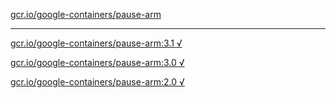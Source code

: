 [gcr.io/google-containers/pause-arm](https://hub.docker.com/r/anjia0532/pause-arm/tags/) 

----
[gcr.io/google-containers/pause-arm:3.1 √](https://hub.docker.com/r/anjia0532/google-containers.pause-arm/tags/)

[gcr.io/google-containers/pause-arm:3.0 √](https://hub.docker.com/r/anjia0532/google-containers.pause-arm/tags/)

[gcr.io/google-containers/pause-arm:2.0 √](https://hub.docker.com/r/anjia0532/google-containers.pause-arm/tags/)

